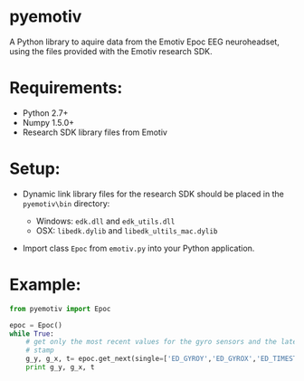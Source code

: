 pyemotiv
=====================

A Python library to aquire data from the Emotiv Epoc EEG neuroheadset, using
the files provided with the Emotiv research SDK.

# Requirements:
- Python 2.7+
- Numpy 1.5.0+
- Research SDK library files from Emotiv

# Setup:

- Dynamic link library files for the research SDK should be placed
    in the `pyemotiv\bin` directory:
    - Windows: `edk.dll` and `edk_utils.dll`
    - OSX: `libedk.dylib` and `libedk_ultils_mac.dylib`
    
- Import class `Epoc` from `emotiv.py` into your Python application.

# Example:

```python
from pyemotiv import Epoc

epoc = Epoc()
while True:
    # get only the most recent values for the gyro sensors and the latest time
    # stamp
    g_y, g_x, t= epoc.get_next(single=['ED_GYROY','ED_GYROX','ED_TIMESTAMP'])
    print g_y, g_x, t
```
    
